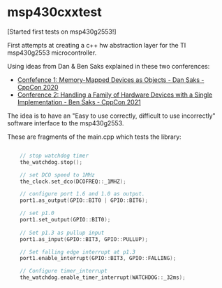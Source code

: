 # msp430cxxtest

[Started first tests on msp430g2553!]

First attempts at creating a c++ hw abstraction layer for the TI msp430g2553 microcontroller. 

Using ideas from Dan & Ben Saks explained in these two conferences: 
* [Confefence 1: Memory-Mapped Devices as Objects - Dan Saks - CppCon 2020](https://www.youtube.com/watch?v=uwzuAGtAEFk)
* [Conference 2: Handling a Family of Hardware Devices with a Single Implementation - Ben Saks - CppCon 2021](https://www.youtube.com/watch?v=EM83l5NZ15c)

The idea is to have an "Easy to use correctly, difficult to use incorrectly" software interface to the msp430g2553. 

These are fragments of the main.cpp which tests the library: 

```C++

    // stop watchdog timer
    the_watchdog.stop();

    // set DCO speed to 1MHz
    the_clock.set_dco(DCOFREQ::_1MHZ);

    // configure port 1.6 and 1.0 as output.
    port1.as_output(GPIO::BIT0 | GPIO::BIT6);

    // set p1.0
    port1.set_output(GPIO::BIT0);
    
    // Set p1.3 as pullup input
    port1.as_input(GPIO::BIT3, GPIO::PULLUP);

    // Set falling edge interrupt at p1.3
    port1.enable_interrupt(GPIO::BIT3, GPIO::FALLING);

    // Configure timer_interrupt
    the_watchdog.enable_timer_interrupt(WATCHDOG::_32ms);

```

